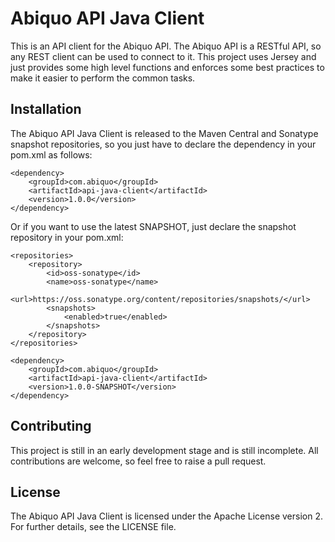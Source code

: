 Abiquo API Java Client
======================

This is an API client for the Abiquo API. The Abiquo API is a RESTful API,
so any REST client can be used to connect to it. This project uses Jersey
and just provides some high level functions and enforces some best practices
to make it easier to perform the common tasks.

Installation
------------

The Abiquo API Java Client is released to the Maven Central and Sonatype snapshot
repositories, so you just have to declare the dependency in your pom.xml as follows:

    <dependency>
        <groupId>com.abiquo</groupId>
        <artifactId>api-java-client</artifactId>
        <version>1.0.0</version>
    </dependency>

Or if you want to use the latest SNAPSHOT, just declare the snapshot repository in your
pom.xml:

    <repositories>
        <repository>
            <id>oss-sonatype</id>
            <name>oss-sonatype</name>
            <url>https://oss.sonatype.org/content/repositories/snapshots/</url>
            <snapshots>
                <enabled>true</enabled>
            </snapshots>
        </repository>
    </repositories>
    
    <dependency>
        <groupId>com.abiquo</groupId>
        <artifactId>api-java-client</artifactId>
        <version>1.0.0-SNAPSHOT</version>
    </dependency>

Contributing
------------

This project is still in an early development stage and is still incomplete. All
contributions are welcome, so feel free to raise a pull request.

License
-------

The Abiquo API Java Client is licensed under the Apache License version 2. For
further details, see the LICENSE file.
